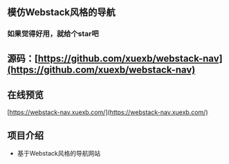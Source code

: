 ## 模仿Webstack风格的导航
### 如果觉得好用，就给个star吧

## 源码：[https://github.com/xuexb/webstack-nav](https://github.com/xuexb/webstack-nav)

## 在线预览
[https://webstack-nav.xuexb.com/](https://webstack-nav.xuexb.com/)

## 项目介绍
- 基于Webstack风格的导航网站